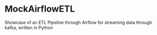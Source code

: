 # MockAirflowETL
Showcase of an ETL Pipeline through Airflow for streaming data through kafka, written in Python
